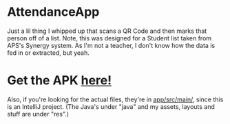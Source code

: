 # AttendanceApp
Just a lil thing I whipped up that scans a QR Code and then marks that person off of a list.
Note, this was designed for a Student list taken from APS's Synergy system. As I'm not a teacher, I don't know how the data is fed in or extracted, but yeah.

# Get the APK [here!](https://github.com/Mvb1122/AttendanceApp/releases/tag/Release)

Also, if you're looking for the actual files, they're in [app/src/main/](https://github.com/Mvb1122/AttendanceApp/tree/main/app/src/main), since this is an IntelliJ project.
(The Java's under "java" and my assets, layouts and stuff are under "res".)
